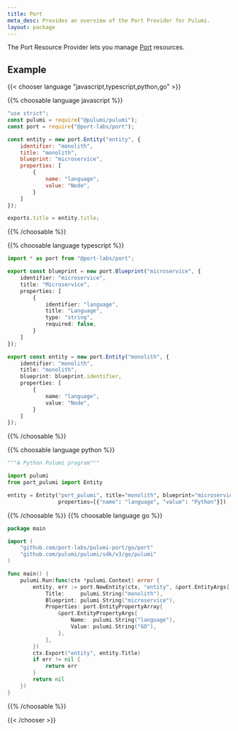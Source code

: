 ```yaml
---
title: Port
meta_desc: Provides an overview of the Port Provider for Pulumi.
layout: package
---
```


The Port Resource Provider lets you manage [Port](https://www.getport.io) resources.

## Example

{{< chooser language "javascript,typescript,python,go" >}}


{{% choosable language javascript %}}

```javascript
"use strict";
const pulumi = require("@pulumi/pulumi");
const port = require("@port-labs/port");

const entity = new port.Entity("entity", {
    identifier: "monolith",
    title: "monolith",
    blueprint: "microservice",
    properties: [
        {
            name: "language",
            value: "Node",
        }
    ]
});

exports.title = entity.title;
```

{{% /choosable %}}

{{% choosable language typescript %}}

```typescript
import * as port from "@port-labs/port";

export const blueprint = new port.Blueprint("microservice", {
    identifier: "microservice",
    title: "Microservice",
    properties: [
        {
            identifier: "language",
            title: "Language",
            type: "string",
            required: false,
        }
    ]
});

export const entity = new port.Entity("monolith", {
    identifier: "monolith",
    title: "monolith",
    blueprint: blueprint.identifier,
    properties: [
        {
            name: "language",
            value: "Node",
        }
    ]
});
```

{{% /choosable %}}

{{% choosable language python %}}

```python
"""A Python Pulumi program"""

import pulumi
from port_pulumi import Entity

entity = Entity("port_pulumi", title="monolith", blueprint="microservice",
                properties=[{"name": "language", "value": "Python"}])
```

{{% /choosable %}}
{{% choosable language go %}}

```go
package main

import (
	"github.com/port-labs/pulumi-port/go/port"
	"github.com/pulumi/pulumi/sdk/v3/go/pulumi"
)

func main() {
	pulumi.Run(func(ctx *pulumi.Context) error {
		entity, err := port.NewEntity(ctx, "entity", &port.EntityArgs{
			Title:     pulumi.String("monolith"),
			Blueprint: pulumi.String("microservice"),
			Properties: port.EntityPropertyArray{
				&port.EntityPropertyArgs{
					Name:  pulumi.String("language"),
					Value: pulumi.String("GO"),
				},
			},
		})
		ctx.Export("entity", entity.Title)
		if err != nil {
			return err
		}
		return nil
	})
}

```

{{% /choosable %}}

{{< /chooser >}}
